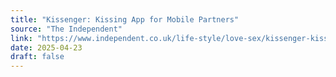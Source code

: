 ```yaml
---
title: "Kissenger: Kissing App for Mobile Partners"
source: "The Independent"
link: "https://www.independent.co.uk/life-style/love-sex/kissenger-kissing-app-mobile-partner-girlfriend-boyfriend-anywhere-world-a7487306.html"
date: 2025-04-23
draft: false
---
```

